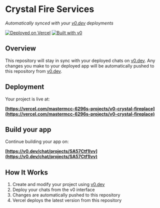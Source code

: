 # Crystal Fire Services

*Automatically synced with your [v0.dev](https://v0.dev) deployments*

[![Deployed on Vercel](https://img.shields.io/badge/Deployed%20on-Vercel-black?style=for-the-badge&logo=vercel)](https://vercel.com/mastermcc-6296s-projects/v0-crystal-fireplace)
[![Built with v0](https://img.shields.io/badge/Built%20with-v0.dev-black?style=for-the-badge)](https://v0.dev/chat/projects/SA57Ctf1Ivv)

## Overview

This repository will stay in sync with your deployed chats on [v0.dev](https://v0.dev).
Any changes you make to your deployed app will be automatically pushed to this repository from [v0.dev](https://v0.dev).

## Deployment

Your project is live at:

**[https://vercel.com/mastermcc-6296s-projects/v0-crystal-fireplace](https://vercel.com/mastermcc-6296s-projects/v0-crystal-fireplace)**

## Build your app

Continue building your app on:

**[https://v0.dev/chat/projects/SA57Ctf1Ivv](https://v0.dev/chat/projects/SA57Ctf1Ivv)**

## How It Works

1. Create and modify your project using [v0.dev](https://v0.dev)
2. Deploy your chats from the v0 interface
3. Changes are automatically pushed to this repository
4. Vercel deploys the latest version from this repository
